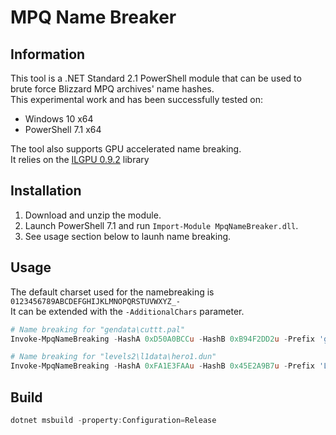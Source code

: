 # MPQ Name Breaker
## Information

This tool is a .NET Standard 2.1 PowerShell module that can be used to brute force Blizzard MPQ archives' name hashes.  
This experimental work and has been successfully tested on:
- Windows 10 x64
- PowerShell 7.1 x64

The tool also supports GPU accelerated name breaking.  
It relies on the [ILGPU 0.9.2]() library


## Installation

1. Download and unzip the module.
2. Launch PowerShell 7.1 and run `Import-Module MpqNameBreaker.dll`.
3. See usage section below to launh name breaking.


## Usage

The default charset used for the namebreaking is `0123456789ABCDEFGHIJKLMNOPQRSTUVWXYZ_-`  
It can be extended with the `-AdditionalChars` parameter.

```powershell
# Name breaking for "gendata\cuttt.pal"
Invoke-MpqNameBreaking -HashA 0xD50A0BCCu -HashB 0xB94F2DD2u -Prefix 'gendata\' -Suffix '.pal' -Verbose

# Name breaking for "levels2\l1data\hero1.dun"
Invoke-MpqNameBreaking -HashA 0xFA1E3FAAu -HashB 0x45E2A9B7u -Prefix 'LEVELS2\L1DATA\' -Suffix '.DUN' -Verbose
```

## Build

```powershell
dotnet msbuild -property:Configuration=Release
```
